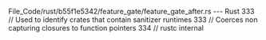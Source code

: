 File_Code/rust/b55f1e5342/feature_gate/feature_gate_after.rs --- Rust
333     // Used to identify crates that contain sanitizer runtimes                                                                                           333     // Coerces non capturing closures to function pointers
334     // rustc internal                                                                                                                                        

